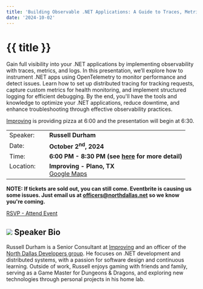 ```yaml
---
title: 'Building Observable .NET Applications: A Guide to Traces, Metrics, and Logs'
date: '2024-10-02'
---
```

# {{ title }}

Gain full visibility into your .NET applications by implementing observability with traces, metrics, and logs. In this presentation, we’ll explore how to instrument .NET apps using OpenTelemetry to monitor performance and detect issues. Learn how to set up distributed tracing for tracking requests, capture custom metrics for health monitoring, and implement structured logging for efficient debugging. By the end, you'll have the tools and knowledge to optimize your .NET applications, reduce downtime, and enhance troubleshooting through effective observability practices.

[Improving](https://improving.com/) is providing pizza at 6:00 and the presentation will begin at 6:30.

<table>
<tbody>
<tr><td>Speaker:</td><td>&nbsp;</td><td><b>Russell Durham</b></td></tr>
<tr><td>Date:</td><td>&nbsp;</td><td><b>October 2<sup>nd</sup>, 2024</b></td></tr>
<tr><td valign="top">Time:</td><td>&nbsp;</td><td><b>6:00 PM - 8:30 PM (see <a title="Location" href="/contact/">here</a> for more detail)</b></td></tr>
<tr><td valign="top">Location:</td><td>&nbsp;</td><td><b>Improving - Plano, TX</b><br><a title="Google" target="_blank" href="https://g.page/improving-dallas?share">Google Maps</a></td></tr>
</tbody>
</table>

**NOTE: If tickets are sold out, you can still come. Eventbrite is causing us some issues. Just email us at officers@northdallas.net so we know you're coming.**

[RSVP - Attend Event](https://www.eventbrite.com/e/building-observable-net-applications-a-guide-to-traces-metrics-and-logs-tickets-1034821768767?aff=oddtdtcreator)

## ![](/assets/img/icons/speakerbioicon.png) Speaker Bio

Russell Durham is a Senior Consultant at [Improving](https://improving.com/) and an officer of the [North Dallas Developers group](https://www.northdallas.net). He focuses on .NET development and distributed systems, with a passion for software design and continuous learning. Outside of work, Russell enjoys gaming with friends and family, serving as a Game Master for Dungeons & Dragons, and exploring new technologies through personal projects in his home lab.
